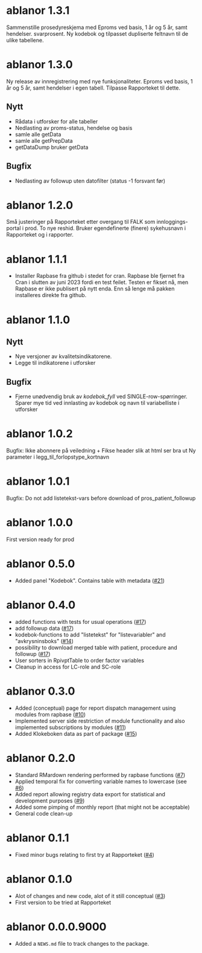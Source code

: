 # ablanor 1.3.1
Sammenstille prosedyreskjema med Eproms ved basis, 
1 år og 5 år, samt hendelser. svarprosent.
Ny kodebok og tilpasset dupliserte feltnavn til de ulike tabellene. 

# ablanor 1.3.0
Ny release av innregistrering med nye funksjonaliteter. Eproms ved basis, 
1 år og 5 år, samt hendelser i egen tabell. Tilpasse Rapporteket til dette. 

## Nytt
* Rådata i utforsker for alle tabeller
* Nedlasting av proms-status, hendelse og basis
* samle alle getData
* samle alle getPrepData
* getDataDump bruker getData


## Bugfix
* Nedlasting av followup uten datofilter (status -1 forsvant før)

# ablanor 1.2.0
Små justeringer på Rapporteket etter overgang til FALK som innloggings-
portal i prod. 
To nye reshid. 
Bruker egendefinerte (finere) sykehusnavn i Rapporteket og i rapporter. 

# ablanor 1.1.1

* Installer Rapbase fra github i stedet for cran. Rapbase ble fjernet fra Cran i slutten av juni 2023 fordi en test feilet. Testen er fikset nå, men Rapbase er ikke publisert på nytt enda. Enn så lenge må pakken installeres direkte fra github.

# ablanor 1.1.0
## Nytt
* Nye versjoner av kvalitetsindikatorene. 
* Legge til indikatorene i utforsker 

## Bugfix
* Fjerne unødvendig bruk av _kodebok_fyll_ ved SINGLE-row-spørringer. Sparer
mye tid ved innlasting av kodebok og navn til variabelliste i utforsker

# ablanor 1.0.2
Bugfix: Ikke abonnere på veiledning + Fikse header slik at html ser bra ut
Ny parameter i legg_til_forlopstype_kortnavn

# ablanor 1.0.1
Bugfix: Do not add listetekst-vars before download of pros_patient_followup

# ablanor 1.0.0
First version ready for prod


# ablanor 0.5.0
* Added panel "Kodebok". Contains table with metadata ([#21](https://github.com/Rapporteket/ablanor/pull/21))



# ablanor 0.4.0
* added functions with tests for usual operations ([#17](https://github.com/Rapporteket/ablanor/pull/17))
* add followup data ([#17](https://github.com/Rapporteket/ablanor/pull/17))
* kodebok-functions to add  "listetekst"  for "listevariabler" and
"avkrysninsboks"  ([#14](https://github.com/Rapporteket/ablanor/pull/14))
* possibility to download merged table with patient, procedure and followup  ([#17](https://github.com/Rapporteket/ablanor/pull/17))
* User sorters in RpivptTable to order factor variables
* Cleanup in access for LC-role and SC-role



# ablanor 0.3.0

* Added (conceptual) page for report dispatch management using modules from rapbase ([#10](https://github.com/Rapporteket/ablanor/pull/10))
* Implemented server side restriction of module functionality and also implemented subscriptions by modules ([#11](https://github.com/Rapporteket/ablanor/pull/11))
* Added Klokeboken data as part of package ([#15](https://github.com/Rapporteket/ablanor/pull/15))

# ablanor 0.2.0

* Standard RMardown rendering performed by rapbase functions ([#7](https://github.com/Rapporteket/ablanor/pull/7))
* Applied temporal fix for converting variable names to lowercase (see [#6](https://github.com/Rapporteket/ablanor/issues/6))
* Added report allowing registry data export for statistical and development purposes ([#9](https://github.com/Rapporteket/ablanor/pull/9))
* Added some pimping of monthly report (that might not be acceptable)
* General code clean-up

# ablanor 0.1.1

* Fixed minor bugs relating to first try at Rapporteket ([#4](https://github.com/Rapporteket/ablanor/pull/4))

# ablanor 0.1.0

* Alot of changes and new code, alot of it still conceptual ([#3](https://github.com/Rapporteket/ablanor/pull/3))
* First version to be tried at Rapporteket

# ablanor 0.0.0.9000

* Added a `NEWS.md` file to track changes to the package.

